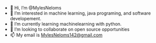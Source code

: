 - 👋 Hi, I’m @MylesNeloms
- 👀 I’m interested in machine learning, java programing, and software developement.
- 🌱 I’m currently learning machinelearning with python.
- 💞️ I’m looking to collaborate on open source opportunities
- 📫 My email is MylesNeloms142@gmail.com
